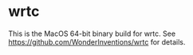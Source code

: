# wrtc

This is the MacOS 64-bit binary build for wrtc.
See https://github.com/WonderInventions/wrtc for details.
